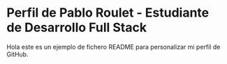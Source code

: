 # Perfil de Pablo Roulet - Estudiante de Desarrollo Full Stack

Hola este es un ejemplo de fichero README para personalizar mi perfil de GitHub.
